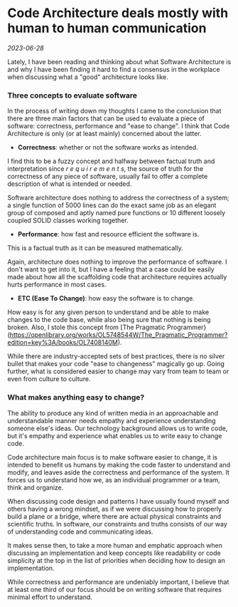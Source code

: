 # Code Architecture deals mostly with human to human communication
_2023-06-28_

Lately, I have been reading and thinking about what Software Architecture is and why I have been finding it hard to find a consensus in the workplace when discussing what a "good" architecture looks like.

### Three concepts to evaluate software

In the process of writing down my thoughts I came to the conclusion that there are three main factors that can be used to evaluate a piece of software: correctness, performance and "ease to change". I think that Code Architecture is only (or at least mainly) concerned about the latter.

- **Correctness**: whether or not the software works as intended.

I find this to be a fuzzy concept and halfway between factual truth and interpretation since *r e q u i r e m e n t s*, the source of truth for the correctness of any piece of software, usually fail to offer a complete description of what is intended or needed.

Software architecture does nothing to address the correctness of a system; a single function of 5000 lines can do the exact same job as an elegant group of composed and aptly named pure functions or 10 different loosely coupled SOLID classes working together.

- **Performance**: how fast and resource efficient the software is.

This is a factual truth as it can be measured mathematically.

Again, architecture does nothing to improve the performance of software. I don't want to get into it, but I have a feeling that a case could be easily made about how all the scaffolding code that architecture requires actually hurts performance in most cases.

- **ETC (Ease To Change)**: how easy the software is to change.

How easy is for any given person to understand and be able to make changes to the code base, while also being sure that nothing is being broken. Also, I stole this concept from [The Pragmatic Programmer}(https://openlibrary.org/works/OL5748544W/The_Pragmatic_Programmer?edition=key%3A/books/OL7408140M).

While there are industry-accepted sets of best practices, there is no silver bullet that makes your code "ease to changeness" magically go up. Going further, what is considered easier to change may vary from team to team or even from culture to culture.

### What makes anything easy to change?

The ability to produce any kind of written media in an approachable and understandable manner needs empathy and experience understanding someone else's ideas. Our technology background allows us to write code, but it's empathy and experience what enables us to write easy to change code.

Code architecture main focus is to make software easier to change, it is intended to benefit us humans by making the code faster to understand and modify, and leaves aside the correctness and performance of the system. It forces us to understand how we, as an individual programmer or a team, think and organize.

When discussing code design and patterns I have usually found myself and others having a wrong mindset, as if we were discussing how to properly build a plane or a bridge, where there are actual physical constraints and scientific truths. In software, our constraints and truths consists of our way of understanding code and communicating ideas.

It makes sense then, to take a more human and emphatic approach when discussing an implementation and keep concepts like readability or code simplicity at the top in the list of priorities when deciding how to design an implementation.

While correctness and performance are undeniably important, I believe that at least one third of our focus should be on writing software that requires minimal effort to understand.
